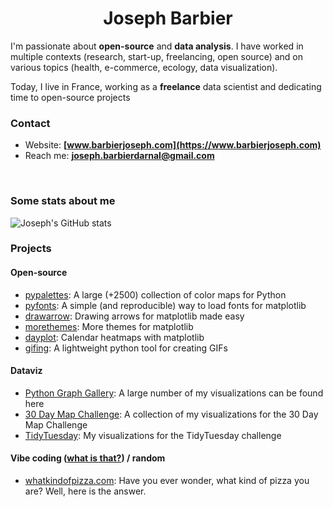 <div align="center">

# Joseph Barbier

</div>

I'm passionate about **open-source** and **data analysis**. I have worked in multiple contexts (research, start-up, freelancing, open source) and on various topics (health, e-commerce, ecology, data visualization).

Today, I live in France, working as a **freelance** data scientist and dedicating time to open-source projects

### Contact

- Website: **[www.barbierjoseph.com](https://www.barbierjoseph.com)**
- Reach me: **joseph.barbierdarnal@gmail.com**

<br>

### Some stats about me

<img align="center" src="https://github-readme-stats.vercel.app/api?username=JosephBARBIERDARNAL&show_icons=true&include_all_commits=true" alt="Joseph's GitHub stats" />

<br>

### Projects

#### Open-source

- [pypalettes](https://github.com/JosephBARBIERDARNAL/pypalettes): A large (+2500) collection of color maps for Python
- [pyfonts](https://github.com/JosephBARBIERDARNAL/pyfonts): A simple (and reproducible) way to load fonts for matplotlib
- [drawarrow](https://github.com/JosephBARBIERDARNAL/drawarrow): Drawing arrows for matplotlib made easy
- [morethemes](https://github.com/JosephBARBIERDARNAL/morethemes): More themes for matplotlib
- [dayplot](https://github.com/JosephBARBIERDARNAL/dayplot): Calendar heatmaps with matplotlib
- [gifing](https://github.com/JosephBARBIERDARNAL/gifing): A lightweight python tool for creating GIFs

#### Dataviz

- [Python Graph Gallery](https://python-graph-gallery.com/best-python-chart-examples/): A large number of my visualizations can be found here
- [30 Day Map Challenge](https://github.com/JosephBARBIERDARNAL/30DayMapChallenge): A collection of my visualizations for the 30 Day Map Challenge
- [TidyTuesday](https://github.com/JosephBARBIERDARNAL/tidytuesday): My visualizations for the TidyTuesday challenge

#### Vibe coding ([what is that?](https://x.com/karpathy/status/1886192184808149383)) / random

- [whatkindofpizza.com](https://whatkindofpizza.com): Have you ever wonder, what kind of pizza you are? Well, here is the answer.
